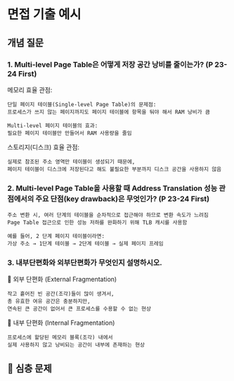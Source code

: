 # 면접 기출 예시
## 개념 질문

### 1. Multi-level Page Table은 어떻게 저장 공간 낭비를 줄이는가? (P 23-24 First)
메모리 효율 관점:
~~~
단일 페이지 테이블(Single-level Page Table)의 문제점:
프로세스가 쓰지 않는 페이지까지도 페이지 테이블에 항목을 둬야 해서 RAM 낭비가 큼

Multi-level 페이지 테이블의 효과:
필요한 페이지 테이블만 만들어서 RAM 사용량을 줄임
~~~

스토리지(디스크) 효율 관점:
~~~
실제로 참조된 주소 영역만 테이블이 생성되기 때문에,
페이지 테이블이 디스크에 저장된다고 해도 불필요한 부분까지 디스크 공간을 사용하지 않음
~~~

### 2. Multi-level Page Table을 사용할 때 Address Translation 성능 관점에서의 주요 단점(key drawback)은 무엇인가? (P 23-24 First)
~~~
주소 변환 시, 여러 단계의 테이블을 순차적으로 접근해야 하므로 변환 속도가 느려짐
Page Table 접근으로 인한 성능 저하를 완화하기 위해 TLB 캐시를 사용함

예를 들어, 2 단계 페이지 테이블이라면:
가상 주소 → 1단계 테이블 → 2단계 테이블 → 실제 페이지 프레임
~~~

### 3. 내부단편화와 외부단편화가 무엇인지 설명하시오.
🎯 외부 단편화 (External Fragmentation)
~~~
작고 흩어진 빈 공간(조각)들이 많이 생겨서,
총 유효한 여유 공간은 충분하지만,
연속된 큰 공간이 없어서 큰 프로세스를 수용할 수 없는 현상
~~~

🎯 내부 단편화 (Internal Fragmentation)
~~~
프로세스에 할당된 메모리 블록(조각) 내에서
실제 사용하지 않고 낭비되는 공간이 내부에 존재하는 현상
~~~

## 💪 심층 문제

